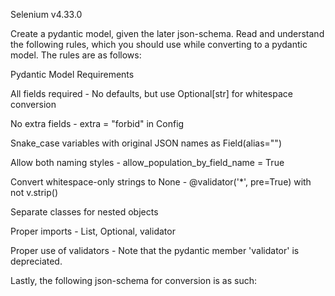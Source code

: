 Selenium v4.33.0


Create a pydantic model, given the later json-schema. Read and understand the following rules, which you should use while converting to a pydantic model. The rules are as follows:

Pydantic Model Requirements

All fields required - No defaults, but use Optional[str] for whitespace conversion

No extra fields - extra = "forbid" in Config

Snake_case variables with original JSON names as Field(alias="")

Allow both naming styles - allow_population_by_field_name = True

Convert whitespace-only strings to None - @validator('*', pre=True) with not v.strip()

Separate classes for nested objects

Proper imports - List, Optional, validator

Proper use of validators - Note that the pydantic member 'validator' is depreciated.

Lastly, the following json-schema for conversion is as such:

```

```